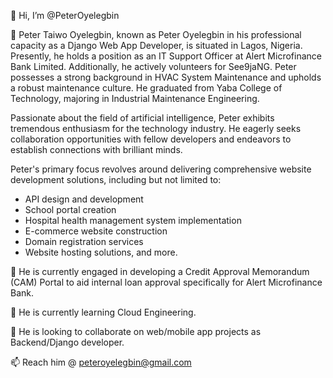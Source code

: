 👋 Hi, I’m @PeterOyelegbin


👀 Peter Taiwo Oyelegbin, known as Peter Oyelegbin in his professional capacity as a Django Web App Developer, is situated in Lagos, Nigeria. Presently, he holds a position as an IT Support Officer at Alert Microfinance Bank Limited. Additionally, he actively volunteers for See9jaNG. Peter possesses a strong background in HVAC System Maintenance and upholds a robust maintenance culture. He graduated from Yaba College of Technology, majoring in Industrial Maintenance Engineering.

Passionate about the field of artificial intelligence, Peter exhibits tremendous enthusiasm for the technology industry. He eagerly seeks collaboration opportunities with fellow developers and endeavors to establish connections with brilliant minds.

Peter's primary focus revolves around delivering comprehensive website development solutions, including but not limited to:
- API design and development
- School portal creation
- Hospital health management system implementation
- E-commerce website construction
- Domain registration services
- Website hosting solutions, and more.


🔭 He is currently engaged in developing a Credit Approval Memorandum (CAM) Portal to aid internal loan approval specifically for Alert Microfinance Bank.

🌱 He is currently learning Cloud Engineering.

💞️ He is looking to collaborate on web/mobile app projects as Backend/Django developer.

📫 Reach him @ peteroyelegbin@gmail.com

<!---
PeterOyelegbin/PeterOyelegbin is a ✨ special ✨ repository because its `README.md` (this file) appears on your GitHub profile.
You can click the Preview link to take a look at your changes.
--->
